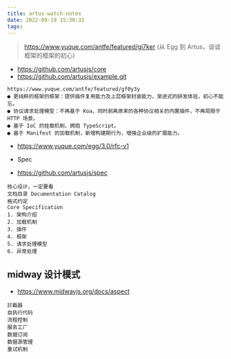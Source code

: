 ```yaml
---
title: artus-watch-notes
date: 2022-09-19 15:30:31
tags:
---
```

> https://www.yuque.com/antfe/featured/gi7ker (从 Egg 到 Artus，谈谈框架的框架的初心) 

- https://github.com/artusjs/core
- https://github.com/artusjs/example.git


```
https://www.yuque.com/antfe/featured/gf0y3y
● 更纯粹的框架的框架：提供插件复用能力及上层框架封装能力，渐进式的研发体验，初心不能忘。
● 协议请求处理模型：不再基于 Koa，同时剥离原来的各种协议相关的内置插件，不再局限于 HTTP 场景。
● 基于 IoC 的挂载机制，拥抱 TypeScript。
● 基于 Manifest 的加载机制，新增构建期行为，增强企业级的扩展能力。
```
- https://www.yuque.com/egg/3.0/rfc-v1


- Spec
- https://github.com/artusjs/spec
```
核心设计，一定要看
文档目录 Documentation Catalog
格式约定
Core Specification
1. 架构介绍
2. 加载机制
3. 插件
4. 框架
5. 请求处理模型
6. 异常处理
```




## midway 设计模式
- https://www.midwayjs.org/docs/aspect
```
拦截器
自执行代码
流程控制
服务工厂
数据订阅
数据源管理
重试机制
```